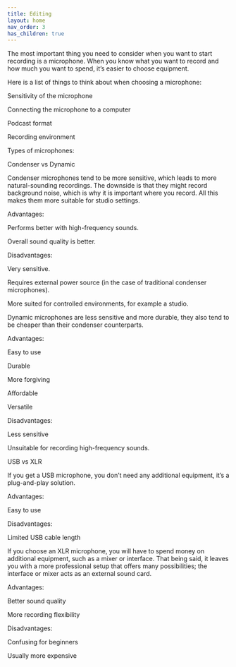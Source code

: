 ```yaml
---
title: Editing
layout: home
nav_order: 3
has_children: true
---
```

The most important thing you need to consider when you want to start recording is a microphone. When you know what you want to record and how much you want to spend, it’s easier to choose equipment. 

Here is a list of things to think about when choosing a microphone: 

Sensitivity of the microphone

Connecting the microphone to a computer 

Podcast format 

Recording environment 

 

Types of microphones: 

Condenser vs Dynamic 

 

Condenser microphones tend to be more sensitive, which leads to more natural-sounding recordings. The downside is that they might record background noise, which is why it is important where you record. All this makes them more suitable for studio settings. 

Advantages: 

Performs better with high-frequency sounds.

Overall sound quality is better.

Disadvantages:

Very sensitive.

Requires external power source (in the case of traditional condenser microphones).

More suited for controlled environments, for example a studio.

 

Dynamic microphones are less sensitive and more durable, they also tend to be cheaper than their condenser counterparts. 

Advantages: 

Easy to use 

Durable

More forgiving

Affordable 

Versatile 

Disadvantages: 

Less sensitive 

Unsuitable for recording high-frequency sounds.

 

USB vs XLR

 

If you get a USB microphone, you don’t need any additional equipment, it’s a plug-and-play solution.

Advantages: 

Easy to use

Disadvantages: 

Limited USB cable length

 

If you choose an XLR microphone, you will have to spend money on additional equipment, such as a mixer or interface. That being said, it leaves you with a more professional setup that offers many possibilities; the interface or mixer acts as an external sound card. 

 

Advantages: 

Better sound quality

More recording flexibility

Disadvantages: 

Confusing for beginners

Usually more expensive

 